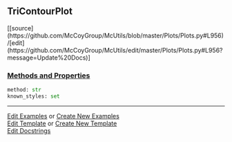 ## <a id="McUtils.Plots.Plots.TriContourPlot">TriContourPlot</a> 
<div class="docs-source-link" markdown="1">
[[source](https://github.com/McCoyGroup/McUtils/blob/master/Plots/Plots.py#L956)/[edit](https://github.com/McCoyGroup/McUtils/edit/master/Plots/Plots.py#L956?message=Update%20Docs)]
</div>



<div class="collapsible-section">
 <div class="collapsible-section collapsible-section-header" markdown="1">
 
### <a class="collapse-link" data-toggle="collapse" href="#methods">Methods and Properties</a> <a class="float-right" data-toggle="collapse" href="#methods"><i class="fa fa-chevron-down"></i></a>

 </div>
 <div class="collapsible-section collapsible-section-body collapse" id="methods" markdown="1">

```python
method: str
known_styles: set
```


 </div>
</div>




___

[Edit Examples](https://github.com/McCoyGroup/McUtils/edit/gh-pages/ci/examples/McUtils/Plots/Plots/TriContourPlot.md) or 
[Create New Examples](https://github.com/McCoyGroup/McUtils/new/gh-pages/?filename=ci/examples/McUtils/Plots/Plots/TriContourPlot.md) <br/>
[Edit Template](https://github.com/McCoyGroup/McUtils/edit/gh-pages/ci/docs/McUtils/Plots/Plots/TriContourPlot.md) or 
[Create New Template](https://github.com/McCoyGroup/McUtils/new/gh-pages/?filename=ci/docs/templates/McUtils/Plots/Plots/TriContourPlot.md) <br/>
[Edit Docstrings](https://github.com/McCoyGroup/McUtils/edit/master/Plots/Plots.py#L956?message=Update%20Docs)